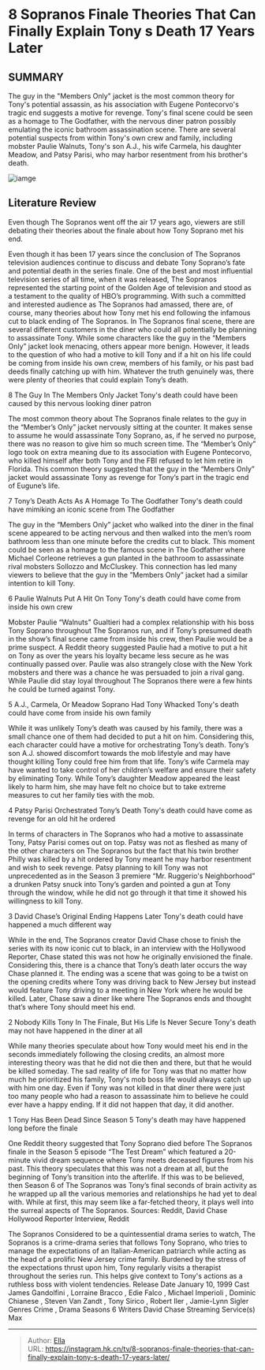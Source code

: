 # 8 Sopranos Finale Theories That Can Finally Explain Tony s Death 17 Years Later


## SUMMARY 


 The guy in the &#34;Members Only&#34; jacket is the most common theory for Tony&#39;s potential assassin, as his association with Eugene Pontecorvo&#39;s tragic end suggests a motive for revenge. 
 Tony&#39;s final scene could be seen as a homage to The Godfather, with the nervous diner patron possibly emulating the iconic bathroom assassination scene. 
 There are several potential suspects from within Tony&#39;s own crew and family, including mobster Paulie Walnuts, Tony&#39;s son A.J., his wife Carmela, his daughter Meadow, and Patsy Parisi, who may harbor resentment from his brother&#39;s death. 

![iamge](https://static1.srcdn.com/wordpress/wp-content/uploads/2024/01/sopranos-finale-theories-explain-tony-death.jpg)

## Literature Review
Even though The Sopranos went off the air 17 years ago, viewers are still debating their theories about the finale about how Tony Soprano met his end.




Even though it has been 17 years since the conclusion of The Sopranos television audiences continue to discuss and debate Tony Soprano’s fate and potential death in the series finale. One of the best and most influential television series of all time, when it was released, The Sopranos represented the starting point of the Golden Age of television and stood as a testament to the quality of HBO’s programming. With such a committed and interested audience as The Sopranos had amassed, there are, of course, many theories about how Tony met his end following the infamous cut to black ending of The Sopranos.
In The Sopranos final scene, there are several different customers in the diner who could all potentially be planning to assassinate Tony. While some characters like the guy in the “Members Only” jacket look menacing, others appear more benign. However, it leads to the question of who had a motive to kill Tony and if a hit on his life could be coming from inside his own crew, members of his family, or his past bad deeds finally catching up with him. Whatever the truth genuinely was, there were plenty of theories that could explain Tony’s death.




 8  The Guy In The Members Only Jacket 
Tony&#39;s death could have been caused by this nervous looking diner patron
        

The most common theory about The Sopranos finale relates to the guy in the “Member’s Only” jacket nervously sitting at the counter. It makes sense to assume he would assassinate Tony Soprano, as, if he served no purpose, there was no reason to give him so much screen time. The “Member’s Only” logo took on extra meaning due to its association with Eugene Pontecorvo, who killed himself after both Tony and the FBI refused to let him retire in Florida. This common theory suggested that the guy in the “Members Only” jacket would assassinate Tony as revenge for Tony’s part in the tragic end of Eugune’s life.





 7  Tony’s Death Acts As A Homage To The Godfather 
Tony&#39;s death could have mimiking an iconic scene from The Godfather
        

The guy in the “Members Only” jacket who walked into the diner in the final scene appeared to be acting nervous and then walked into the men’s room bathroom less than one minute before the credits cut to black. This moment could be seen as a homage to the famous scene in The Godfather where Michael Corleone retrieves a gun planted in the bathroom to assassinate rival mobsters Sollozzo and McCluskey. This connection has led many viewers to believe that the guy in the ”Members Only” jacket had a similar intention to kill Tony.





 6  Paulie Walnuts Put A Hit On Tony 
Tony&#39;s death could have come from inside his own crew






Mobster Paulie “Walnuts&#34; Gualtieri had a complex relationship with his boss Tony Soprano throughout The Sopranos run, and if Tony’s presumed death in the show’s final scene came from inside his crew, then Paulie would be a prime suspect. A Reddit theory suggested Paulie had a motive to put a hit on Tony as over the years his loyalty became less secure as he was continually passed over. Paulie was also strangely close with the New York mobsters and there was a chance he was persuaded to join a rival gang. While Paulie did stay loyal throughout The Sopranos there were a few hints he could be turned against Tony.





 5  A.J., Carmela, Or Meadow Soprano Had Tony Whacked 
Tony&#39;s death could have come from inside his own family






While it was unlikely Tony’s death was caused by his family, there was a small chance one of them had decided to put a hit on him. Considering this, each character could have a motive for orchestrating Tony’s death. Tony’s son A.J. showed discomfort towards the mob lifestyle and may have thought killing Tony could free him from that life. Tony’s wife Carmela may have wanted to take control of her children’s welfare and ensure their safety by eliminating Tony. While Tony’s daughter Meadow appeared the least likely to harm him, she may have felt no choice but to take extreme measures to cut her family ties with the mob.





 4  Patsy Parisi Orchestrated Tony’s Death 
Tony&#39;s death could have come as revenge for an old hit he ordered
        

In terms of characters in The Sopranos who had a motive to assassinate Tony, Patsy Parisi comes out on top. Patsy was not as fleshed as many of the other characters on The Sopranos but the fact that his twin brother Philly was killed by a hit ordered by Tony meant he may harbor resentment and wish to seek revenge. Patsy planning to kill Tony was not unprecedented as in the Season 3 premiere “Mr. Ruggerio&#39;s Neighborhood” a drunken Patsy snuck into Tony’s garden and pointed a gun at Tony through the window, while he did not go through it that time it showed his willingness to kill Tony.





 3  David Chase’s Original Ending Happens Later 
Tony&#39;s death could have happened a much different way
        

While in the end, The Sopranos creator David Chase chose to finish the series with its now iconic cut to black, in an interview with the Hollywood Reporter, Chase stated this was not how he originally envisioned the finale. Considering this, there is a chance that Tony’s death later occurs the way Chase planned it. The ending was a scene that was going to be a twist on the opening credits where Tony was driving back to New Jersey but instead would feature Tony driving to a meeting in New York where he would be killed. Later, Chase saw a diner like where The Sopranos ends and thought that’s where Tony should meet his end.





 2  Nobody Kills Tony In The Finale, But His Life Is Never Secure 
Tony&#39;s death may not have happened in the diner at all
        

While many theories speculate about how Tony would meet his end in the seconds immediately following the closing credits, an almost more interesting theory was that he did not die then and there, but that he would be killed someday. The sad reality of life for Tony was that no matter how much he prioritized his family, Tony&#39;s mob boss life would always catch up with him one day. Even if Tony was not killed in that diner there were just too many people who had a reason to assassinate him to believe he could ever have a happy ending. If it did not happen that day, it did another.





 1  Tony Has Been Dead Since Season 5 
Tony&#39;s death may have happened long before the finale




One Reddit theory suggested that Tony Soprano died before The Sopranos finale in the Season 5 episode “The Test Dream” which featured a 20-minute vivid dream sequence where Tony meets deceased figures from his past. This theory speculates that this was not a dream at all, but the beginning of Tony’s transition into the afterlife. If this was to be believed, then Season 6 of The Sopranos was Tony’s final seconds of brain activity as he wrapped up all the various memories and relationships he had yet to deal with. While at first, this may seem like a far-fetched theory, it plays well into the surreal aspects of The Sopranos.
Sources: Reddit, David Chase Hollywood Reporter Interview, Reddit
        


 The Sopranos 
Considered to be a quintessential drama series to watch, The Sopranos is a crime-drama series that follows Tony Soprano, who tries to manage the expectations of an Italian-American patriarch while acting as the head of a prolific New Jersey crime family. Burdened by the stress of the expectations thrust upon him, Tony regularly visits a therapist throughout the series run. This helps give context to Tony&#39;s actions as a ruthless boss with violent tendencies.
 Release Date   January 10, 1999    Cast   James Gandolfini , Lorraine Bracco , Edie Falco , Michael Imperioli , Dominic Chianese , Steven Van Zandt , Tony Sirico , Robert Iler , Jamie-Lynn Sigler    Genres   Crime , Drama    Seasons   6    Writers   David Chase    Streaming Service(s)   Max    





---

> Author: [Ella](https://instagram.hk.cn/)  
> URL: https://instagram.hk.cn/tv/8-sopranos-finale-theories-that-can-finally-explain-tony-s-death-17-years-later/  


